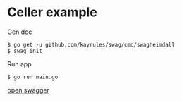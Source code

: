 # Celler example

Gen doc

```console
$ go get -u github.com/kayrules/swag/cmd/swagheimdall
$ swag init
```

Run app

```console
$ go run main.go
```

[open swagger](http://localhost:8080/swagger/index.html)

